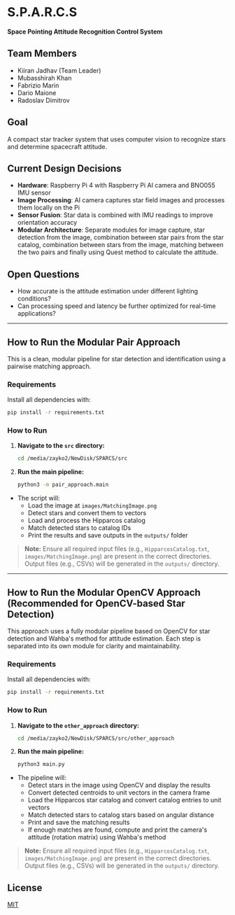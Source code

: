 # S.P.A.R.C.S  
**Space Pointing Attitude Recognition Control System**

## Team Members
- Kiiran Jadhav (Team Leader)  
- Mubasshirah Khan
- Fabrizio Marin
- Dario Maione
- Radoslav Dimitrov

## Goal  
A compact star tracker system that uses computer vision to recognize stars and determine spacecraft attitude.

## Current Design Decisions
- **Hardware**: Raspberry Pi 4 with Raspberry Pi AI camera and BNO055 IMU sensor  
- **Image Processing**: AI camera captures star field images and processes them locally on the Pi  
- **Sensor Fusion**: Star data is combined with IMU readings to improve orientation accuracy  
- **Modular Architecture**: Separate modules for image capture, star detection from the image, combination between star pairs from the star catalog, combination between stars from the image, matching between the two pairs and finally using Quest method to calculate the attitude.

## Open Questions
- How accurate is the attitude estimation under different lighting conditions?
- Can processing speed and latency be further optimized for real-time applications?

---

## How to Run the Modular Pair Approach

This is a clean, modular pipeline for star detection and identification using a pairwise matching approach.

### **Requirements**
Install all dependencies with:
```bash
pip install -r requirements.txt
```

### **How to Run**
1. **Navigate to the `src` directory:**
   ```bash
   cd /media/zayko2/NewDisk/SPARCS/src
   ```
2. **Run the main pipeline:**
   ```bash
   python3 -m pair_approach.main
   ```

- The script will:
  - Load the image at `images/MatchingImage.png`
  - Detect stars and convert them to vectors
  - Load and process the Hipparcos catalog
  - Match detected stars to catalog IDs
  - Print the results and save outputs in the `outputs/` folder

> **Note:** Ensure all required input files (e.g., `HipparcosCatalog.txt`, `images/MatchingImage.png`) are present in the correct directories. Output files (e.g., CSVs) will be generated in the `outputs/` directory.

---

## How to Run the Modular OpenCV Approach (Recommended for OpenCV-based Star Detection)

This approach uses a fully modular pipeline based on OpenCV for star detection and Wahba's method for attitude estimation. Each step is separated into its own module for clarity and maintainability.

### **Requirements**
Install all dependencies with:
```bash
pip install -r requirements.txt
```

### **How to Run**
1. **Navigate to the `other_approach` directory:**
   ```bash
   cd /media/zayko2/NewDisk/SPARCS/src/other_approach
   ```
2. **Run the main pipeline:**
   ```bash
   python3 main.py
   ```

- The pipeline will:
  - Detect stars in the image using OpenCV and display the results
  - Convert detected centroids to unit vectors in the camera frame
  - Load the Hipparcos star catalog and convert catalog entries to unit vectors
  - Match detected stars to catalog stars based on angular distance
  - Print and save the matching results
  - If enough matches are found, compute and print the camera's attitude (rotation matrix) using Wahba's method

> **Note:** Ensure all required input files (e.g., `HipparcosCatalog.txt`, `images/MatchingImage.png`) are present in the correct directories. Output files (e.g., CSVs) will be generated in the `outputs/` directory.

## License

[MIT](https://choosealicense.com/licenses/mit/)
